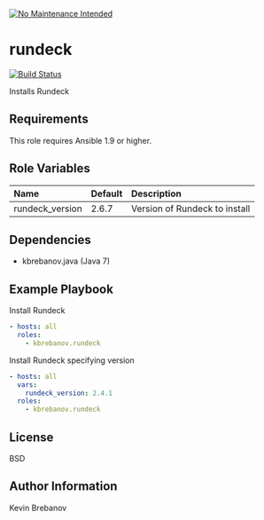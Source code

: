 [![No Maintenance Intended](http://unmaintained.tech/badge.svg)](http://unmaintained.tech/)

rundeck
=======

[![Build Status](https://travis-ci.org/kbrebanov/ansible-rundeck.svg?branch=master)](https://travis-ci.org/kbrebanov/ansible-rundeck)

Installs Rundeck

Requirements
------------

This role requires Ansible 1.9 or higher.

Role Variables
--------------

| Name            | Default | Description                   |
|:----------------|:--------|:------------------------------|
| rundeck_version | 2.6.7   | Version of Rundeck to install |

Dependencies
------------

- kbrebanov.java (Java 7)

Example Playbook
----------------

Install Rundeck
```yaml
- hosts: all
  roles:
    - kbrebanov.rundeck
```

Install Rundeck specifying version
```yaml
- hosts: all
  vars:
    rundeck_version: 2.4.1
  roles:
    - kbrebanov.rundeck
```

License
-------

BSD

Author Information
------------------

Kevin Brebanov

